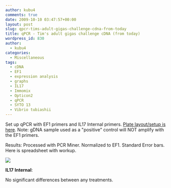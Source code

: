 ```yaml
---
author: kubu4
comments: true
date: 2009-10-10 03:47:57+00:00
layout: post
slug: qpcr-tims-adult-gigas-challenge-cdna-from-today
title: qPCR - Tim's adult gigas challenge cDNA (from today)
wordpress_id: 830
author:
  - kubu4
categories:
  - Miscellaneous
tags:
  - cDNA
  - EF1
  - expression analysis
  - graphs
  - IL17
  - Immomix
  - Opticon2
  - qPCR
  - SYTO 13
  - Vibrio tubiashii
---
```


Set up qPCR with EF1 primers and IL17 Internal primers. [Plate layout/setup is here](https://eagle.fish.washington.edu/Arabidopsis/Notebook%20Workup%20Files/20091009-03.jpg). Note: gDNA sample used as a "positive" control will NOT amplify with the EF1 primers.

Results: Processed with PCR Miner. Normalized to EF1. Standard Error bars. Here is spreadsheet with workup.

![](https://eagle.fish.washington.edu/Arabidopsis/20091009%20IL17%20Internal%20graph.jpg)

**IL17** **Internal**:

No significant differences between any treatments.
